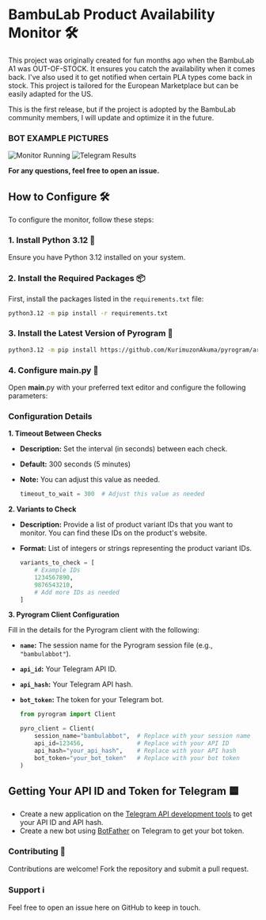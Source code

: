 # BambuLab Product Availability Monitor 🛠️

This project was originally created for fun months ago when the BambuLab A1 was OUT-OF-STOCK. It ensures you catch the availability when it comes back. I've also used it to get notified when certain PLA types come back in stock. This project is tailored for the European Marketplace but can be easily adapted for the US.

This is the first release, but if the project is adopted by the BambuLab community members, I will update and optimize it in the future.

### BOT EXAMPLE PICTURES ###

![Monitor Running](https://telegra.ph/file/6c2b8b7d5e2aa13bf71a1.jpg)
![Telegram Results](https://telegra.ph/file/e3e09672497806d27ac33.jpg)


**For any questions, feel free to open an issue.**

## How to Configure 🛠️

To configure the monitor, follow these steps:

### 1. Install Python 3.12 🐍

Ensure you have Python 3.12 installed on your system.

### 2. Install the Required Packages 📦

First, install the packages listed in the `requirements.txt` file:

```bash
python3.12 -m pip install -r requirements.txt
```
### 3. Install the Latest Version of Pyrogram 🚀 ###
```bash
python3.12 -m pip install https://github.com/KurimuzonAkuma/pyrogram/archive/dev.zip --force-reinstall
```
### 4. Configure __main__.py 📝 ###
Open __main__.py with your preferred text editor and configure the following parameters:

### Configuration Details

**1. Timeout Between Checks**

- **Description:** Set the interval (in seconds) between each check.
- **Default:** 300 seconds (5 minutes)
- **Note:** You can adjust this value as needed.

  ```python
  timeout_to_wait = 300  # Adjust this value as needed

**2. Variants to Check**

- **Description:** Provide a list of product variant IDs that you want to monitor. You can find these IDs on the product's website.
- **Format:** List of integers or strings representing the product variant IDs.

  ```python
  variants_to_check = [
      # Example IDs
      1234567890,
      9876543210,
      # Add more IDs as needed
  ]

**3. Pyrogram Client Configuration**

Fill in the details for the Pyrogram client with the following:

- **`name`:** The session name for the Pyrogram session file (e.g., `"bambulabbot"`).
- **`api_id`:** Your Telegram API ID.
- **`api_hash`:** Your Telegram API hash.
- **`bot_token`:** The token for your Telegram bot.

  ```python
  from pyrogram import Client

  pyro_client = Client(
      session_name="bambulabbot",  # Replace with your session name
      api_id=123456,               # Replace with your API ID
      api_hash="your_api_hash",    # Replace with your API hash
      bot_token="your_bot_token"   # Replace with your bot token
  )

## Getting Your API ID and Token for Telegram 🟦 ###

- Create a new application on the [Telegram API development tools](https://my.telegram.org) to get your API ID and API hash.
- Create a new bot using [BotFather](https://t.me/botfather) on Telegram to get your bot token.

### Contributing 🤝 ###

Contributions are welcome! Fork the repository and submit a pull request.
### Support ℹ️ ###

Feel free to open an issue here on GitHub to keep in touch.
